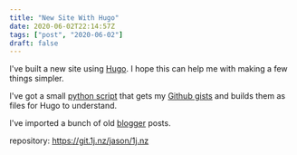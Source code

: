 ```yaml
---
title: "New Site With Hugo"
date: 2020-06-02T22:14:57Z
tags: ["post", "2020-06-02"]
draft: false
---
```


I've built a new site using [Hugo](https://gohugo.io/).  I hope this can help me with making a few things simpler.

I've got a small [python script](https://git.1j.nz/jason/1j.nz/src/master/scripts/gists.py) that gets my [Github gists](https://gist.github.com/master5o1/) and builds them as files for Hugo to understand.

I've imported a bunch of old [blogger](https://master5o1.blogspot.com/) posts.


repository: https://git.1j.nz/jason/1j.nz